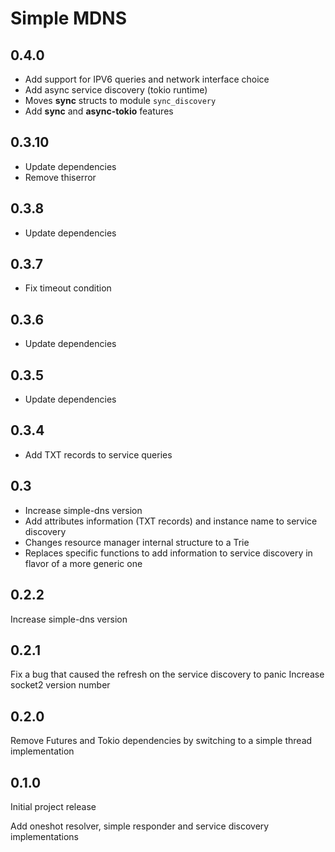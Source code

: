 # Simple MDNS
## 0.4.0
- Add support for IPV6 queries and network interface choice
- Add async service discovery (tokio runtime)
- Moves **sync** structs to module `sync_discovery`
- Add **sync** and **async-tokio** features

## 0.3.10
- Update dependencies 
- Remove thiserror

## 0.3.8
- Update dependencies

## 0.3.7
- Fix timeout condition

## 0.3.6
- Update dependencies

## 0.3.5
- Update dependencies

## 0.3.4
- Add TXT records to service queries

## 0.3

- Increase simple-dns version
- Add attributes information (TXT records) and instance name to service discovery
- Changes resource manager internal structure to a Trie
- Replaces specific functions to add information to service discovery in flavor of a more generic one


## 0.2.2

Increase simple-dns version

## 0.2.1

Fix a bug that caused the refresh on the service discovery to panic
Increase socket2 version number

## 0.2.0

Remove Futures and Tokio dependencies by switching to a simple thread implementation

## 0.1.0

Initial project release

Add oneshot resolver, simple responder and service discovery implementations
